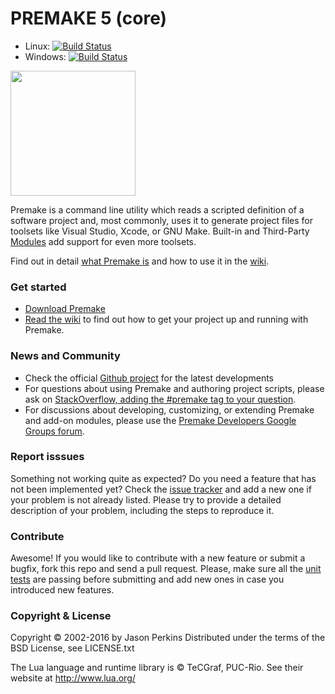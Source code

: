 # PREMAKE 5 (core) 
* Linux: [![Build Status](https://travis-ci.org/premake/premake-core.svg?branch=master)](https://travis-ci.org/premake/premake-core)
* Windows: [![Build Status](http://tomvandijck.org:8080/job/premake-core/badge/icon)](http://tomvandijck.org:8080/job/premake-core/)

<img src="http://premake.github.io/premake-logo.png" width="200" height="200" />

Premake is a command line utility which reads a scripted definition of a software project and, most commonly, uses it to generate project files for toolsets like Visual Studio, Xcode, or GNU Make. Built-in and Third-Party [Modules](https://github.com/premake/premake-core/wiki/Modules) add support for even more toolsets.

Find out in detail [what Premake is](https://github.com/premake/premake-core/wiki/What_Is_Premake) and how to use it in the [wiki](https://github.com/premake/premake-core/wiki).

### Get started

* [Download Premake](http://premake.github.io/download.html)
* [Read the wiki](https://github.com/premake/premake-core/wiki) to find out how to get your project up and running with Premake.


### News and Community

* Check the official [Github project](https://github.com/premake/premake-core) for the latest developments
* For questions about using Premake and authoring project scripts, please ask on [StackOverflow, adding the #premake tag to your question](http://stackoverflow.com/questions/tagged/premake).
* For discussions about developing, customizing, or extending Premake and add-on modules, please use the [Premake Developers Google Groups forum](https://groups.google.com/forum/#!forum/premake-development).

### Report isssues

Something not working quite as expected? Do you need a feature that has not been implemented yet? Check the [issue tracker](https://github.com/premake/premake-core/issues) and add a new one if your problem is not already listed. Please try to provide a detailed description of your problem, including the steps to reproduce it.

### Contribute

Awesome! If you would like to contribute with a new feature or submit a bugfix, fork this repo and send a pull request. Please, make sure all the [unit tests](https://github.com/premake/premake-core/wiki/Unit-Tests) are passing before submitting and add new ones in case you introduced new features.

### Copyright & License

Copyright &copy; 2002-2016 by Jason Perkins
Distributed under the terms of the BSD License, see LICENSE.txt

The Lua language and runtime library is &copy; TeCGraf, PUC-Rio.
See their website at http://www.lua.org/
